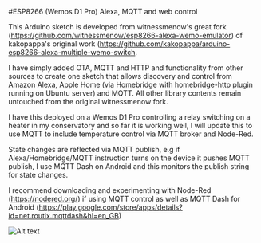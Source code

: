 #ESP8266 (Wemos D1 Pro) Alexa, MQTT and web control

This Arduino sketch is developed from witnessmenow's great fork (https://github.com/witnessmenow/esp8266-alexa-wemo-emulator) of kakopappa's original work (https://github.com/kakopappa/arduino-esp8266-alexa-multiple-wemo-switch.

I have simply added OTA, MQTT and HTTP and functionality from other sources to create one sketch that allows discovery and control from Amazon Alexa, Apple Home (via Homebridge with homebridge-http plugin running on Ubuntu server) and MQTT.  All other library contents remain untouched from the original witnessmenow fork.

I have this deployed on a Wemos D1 Pro controlling a relay switching on a heater in my conservatory and so far it is working well, I will update this to use MQTT to include temperature control via MQTT broker and Node-Red.  

State changes are reflected via MQTT publish, e.g if Alexa/Homebridge/MQTT instruction turns on the device it pushes MQTT publish, I use MQTT Dash on Android and this monitors the publish string for state changes.

I recommend downloading and experimenting with Node-Red (https://nodered.org/) if using MQTT control as well as MQTT Dash for Android (https://play.google.com/store/apps/details?id=net.routix.mqttdash&hl=en_GB)

![Alt text](20170216_220844.jpg?raw=true "Heater control")
